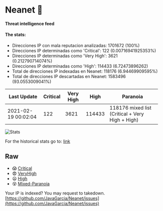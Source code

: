 # Neanet :hocho:
#### Threat intelligence feed
#### The stats:

- Direcciones IP con mala reputacion analizadas: 1701672 (100%)
- Direcciones IP determinadas como 'Critical':  122 (0.00716941925353%)
- Direcciones IP determinadas como 'Very High':  3621 (0.212790714074%)
- Direcciones IP determinadas como 'High':  114433 (6.72473896262)
- Total de direcciones IP indexadas en Neanet:  118176 (6.94469909595%)
- Total de direcciones IP descartadas en Neanet:  1583496 (93.0553009041%)

| Last Update | Critical | Very High | High | Paranoia |
| --- | --- | --- | --- | --- |
| 2021-02-19 00:02:04 | 122 | 3621 | 114433 | 118176 mixed list (Critical + Very High + High)|

![Stats](https://docs.google.com/spreadsheets/d/e/2PACX-1vSnaNMIXVabIpDJjufMlzH7poXnshF3mgd8Is1g9ytUEzVsP5my4Trn8f-xkoLLQ38xpL3HtmUexLo6/pubchart?oid=501124687&format=image)

For the historical stats go to: [link](/stats.csv)
## Raw
- :scream: [Critical](https://raw.githubusercontent.com/JavaGarcia/Neanet/master/blacklists/neanet_critical.txt)
- :fearful: [VeryHigh](https://raw.githubusercontent.com/JavaGarcia/Neanet/master/blacklists/neanet_veryHigh.txtt)
- :frowning: [High](https://raw.githubusercontent.com/JavaGarcia/Neanet/master/blacklists/neanet_high.txt)
- :dizzy_face: [Mixed-Paranoia](https://raw.githubusercontent.com/JavaGarcia/Neanet/master/blacklists/neanet_all.txt)


Your IP is indexed? You may request to takedown. [https://github.com/JavaGarcia/Neanet/issues](https://github.com/JavaGarcia/Neanet/issues)








































































































































































































































































































































































































































































































































































































































































































































































































































































































































































































































































































































































































































































































































































































































































































































































































































































































































































































































































































































































































































































































































































































































































































































































































































































































































































































































































































































































































































































































































































































































































































































































































































































































































































































































































































































































































































































































































































































































































































































































































































































































































































































































































































































































































































































